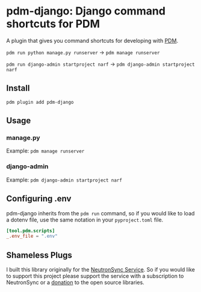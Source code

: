 # pdm-django: Django command shortcuts for PDM

A plugin that gives you command shortcuts for developing with [PDM](https://pdm.fming.dev/).

`pdm run python manage.py runserver` -> `pdm manage runserver`

`pdm run django-admin startproject narf` -> `pdm django-admin startproject narf`

## Install

`pdm plugin add pdm-django`

## Usage

### manage.py

Example: `pdm manage runserver`

### django-admin

Example: `pdm django-admin startproject narf`

## Configuring .env

pdm-django inherits from the `pdm run` command, so if you would like to load a dotenv file, use the same notation in your `pyproject.toml` file.

```toml
[tool.pdm.scripts]
_.env_file = ".env"
```

## Shameless Plugs

I built this library originally for the [NeutronSync Service](https://www.neutronsync.com/). So if you would like to support this project please support the service with a subscription to NeutronSync or a [donation](https://github.com/sponsors/neutron-sync) to the open source libraries.
